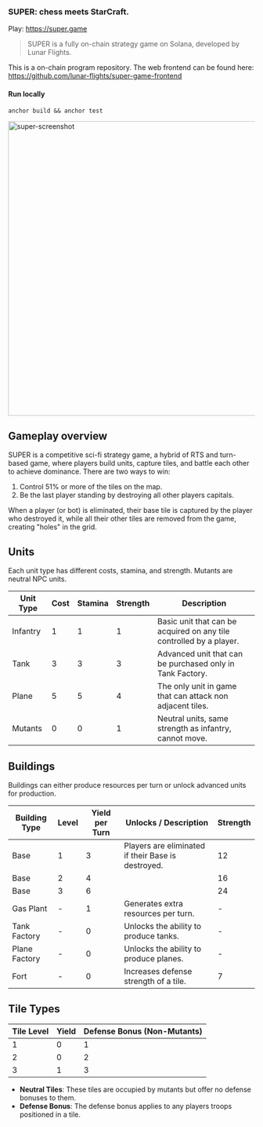 ### SUPER: chess meets StarCraft.

Play: https://super.game

> SUPER is a fully on-chain strategy game on Solana, developed by Lunar Flights.

This is a on-chain program repository. The web frontend can be found here: https://github.com/lunar-flights/super-game-frontend

#### Run locally
```
anchor build && anchor test
```

<img width="600" alt="super-screenshot" src="https://github.com/user-attachments/assets/ea2a3683-719d-4aaf-90c3-1b4e3c1dd5cd">

## Gameplay overview

SUPER is a competitive sci-fi strategy game, a hybrid of RTS and turn-based game, where players build units, capture tiles, and battle each other to achieve dominance. There are two ways to win:
1. Control 51% or more of the tiles on the map.
2. Be the last player standing by destroying all other players capitals.

When a player (or bot) is eliminated, their base tile is captured by the player who destroyed it, while all their other tiles are removed from the game, creating "holes" in the grid.

## Units

Each unit type has different costs, stamina, and strength. Mutants are neutral NPC units.

| Unit Type  | Cost | Stamina | Strength | Description                               |
|------------|------|---------|----------|-------------------------------------------|
| Infantry   | 1    | 1       | 1        | Basic unit that can be acquired on any tile controlled by a player.|
| Tank       | 3    | 3       | 3        | Advanced unit that can be purchased only in Tank Factory.|
| Plane      | 5    | 5       | 4        | The only unit in game that can attack non adjacent tiles.|
| Mutants    | 0    | 0       | 1        | Neutral units, same strength as infantry, cannot move.|

## Buildings

Buildings can either produce resources per turn or unlock advanced units for production.

| Building Type     | Level | Yield per Turn | Unlocks / Description                   | Strength |
|-------------------|-------|----------------|-----------------------------------------|----------|
| Base              | 1     | 3              | Players are eliminated if their Base is destroyed.     | 12       |
| Base              | 2     | 4              |                                         | 16       |
| Base              | 3     | 6              |                                         | 24       |
| Gas Plant         | -     | 1              | Generates extra resources per turn.     | -        |
| Tank Factory      | -     | 0              | Unlocks the ability to produce tanks.    | -        |
| Plane Factory     | -     | 0              | Unlocks the ability to produce planes.   | -        |
| Fort              | -     | 0              | Increases defense strength of a tile.    | 7        |

## Tile Types

| Tile Level | Yield | Defense Bonus (Non-Mutants) |
|------------|-------|-----------------------------|
| 1          | 0     | 1                           |
| 2          | 0     | 2                           |
| 3          | 1     | 3                           |

- **Neutral Tiles**: These tiles are occupied by mutants but offer no defense bonuses to them.
- **Defense Bonus**: The defense bonus applies to any players troops positioned in a tile.
